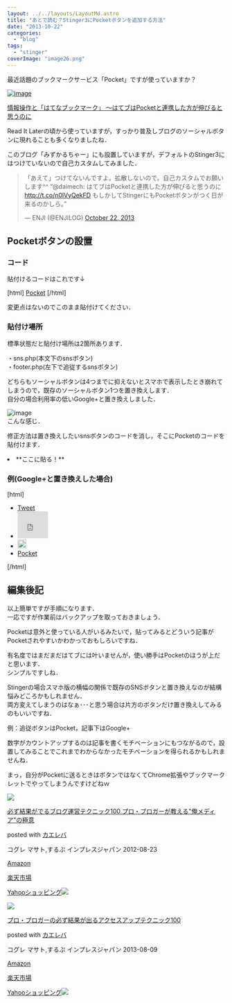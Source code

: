 ```yaml
---
layout: ../../layouts/LayoutMd.astro
title: "あとで読む？Stinger3にPocketボタンを追加する方法"
date: "2013-10-22"
categories: 
  - "blog"
tags: 
  - "stinger"
coverImage: "image26.png"
---
```


最近話題のブックマークサービス「Pocket」ですが使っていますか？

[![image](/archive/images/image26.png "image")](http://getpocket.com/)

[情報操作と「はてなブックマーク」 ～はてブはPocketと連携した方が伸びると思うのに](http://rentalhomepage.com/hateb/)

Read It Laterの頃から使っていますが，すっかり普及しブログのソーシャルボタンに現れることも多くなりましたね．

このブログ「みずかるちゃー」にも設置していますが，デフォルトのStinger3にはつけていないので自己カスタムしてみました．

<blockquote class="twitter-tweet"><p>「あえて」つけてないんですよ。拡散しないので。自己カスタムでお願いします^^ “@daimech: はてブはPocketと連携した方が伸びると思うのに <a href="http://t.co/n0lVyQekFD">http://t.co/n0lVyQekFD</a> もしかしてStingerにもPocketボタンがつく日が来るのかしら。”</p>— ENJI (@ENJILOG) <a href="https://twitter.com/ENJILOG/statuses/392486497498439680">October 22, 2013</a></blockquote>
<script src="//platform.twitter.com/widgets.js" async charset="utf-8"></script>

## Pocketボタンの設置

### コード

貼付けるコードはこれです↓

\[html\] <a href="https://getpocket.com/save" class="pocket-btn" data-lang="en" data-save-url="<?php get\_permalink(); ?>" data-pocket-count="vertical" data-pocket-align="left" >Pocket</a> <script type="text/javascript">!function(d,i){if(!d.getElementById(i)){var j=d.createElement("script");j.id=i;j.src="https://widgets.getpocket.com/v1/j/btn.js?v=1";var w=d.getElementById(i);d.body.appendChild(j);}}(document,"pocket-btn-js");</script> \[/html\]

変更点はないのでこのまま貼付けてください．

### 貼付け場所

標準状態だと貼付け場所は2箇所あります．

・sns.php(本文下のsnsボタン)  
・footer.php(左下で追従するsnsボタン)

どちらもソーシャルボタンは4つまでに抑えないとスマホで表示したとき崩れてしまうので，既存のソーシャルボタン1つを置き換えします．  
自分の場合利用率の低いGoogle+と置き換えしました．

![image](/archive/images/image27.png "image")  
こんな感じ．

修正方法は置き換えしたいsnsボタンのコードを消し，そこにPocketのコードを貼付けます．

<li>**ここに貼る！**</li>

### 例(Google+と置き換えした場合)

\[html\] <div class="sns"> <ul class="snsb clearfix"> <li> <a href="https://twitter.com/share" class="twitter-share-button" data-count="vertical" data-via="mizuka123" data-url="<?php the\_permalink(); ?>" data-text="<?php the\_title(); ?>">Tweet</a><script type="text/javascript" src="//platform.twitter.com/widgets.js"></script> </li> <li> <iframe src="http://www.facebook.com/plugins/like.php?href=<?php the\_permalink(); ?>&amp;layout=box\_count&amp;show\_faces=false&amp;width=50&amp;action=like&amp;colorscheme=light&amp;height=62" scrolling="no" frameborder="0" style="border:none; overflow:hidden; width:70px; height:62px;" allowTransparency="true"></iframe> </li> <li> <a href="http://b.hatena.ne.jp/entry/<?php the\_permalink(); ?>" class="hatena-bookmark-button" data-hatena-bookmark-title="<?php the\_title(); ?>｜<?php bloginfo('name'); ?>" data-hatena-bookmark-layout="vertical" title="このエントリーをはてなブックマークに追加"><img src="http://b.st-hatena.com/images/entry-button/button-only.gif" alt="このエントリーをはてなブックマークに追加" width="20" height="20" style="border: none;" /></a><script type="text/javascript" src="http://b.st-hatena.com/js/bookmark\_button.js" charset="utf-8" async="async"></script> </li> <li> <a href="https://getpocket.com/save" class="pocket-btn" data-lang="en" data-save-url="<?php get\_permalink(); ?>" data-pocket-count="vertical" data-pocket-align="left" >Pocket</a> <script type="text/javascript">!function(d,i){if(!d.getElementById(i)){var j=d.createElement("script");j.id=i;j.src="https://widgets.getpocket.com/v1/j/btn.js?v=1";var w=d.getElementById(i);d.body.appendChild(j);}}(document,"pocket-btn-js");</script> </li> </ul> </div> \[/html\]

## 編集後記

以上簡単ですが手順になります．  
一応ですが作業前はバックアップを取っておきましょう．

Pocketは意外と使っている人がいるみたいで，貼ってみるとどういう記事がPocketされやすいかわかっておもしろいですね．

有名度ではまだまだはてブには叶いませんが，使い勝手はPocketのほうが上だと思います．  
シンプルですしね．

Stingerの場合スマホ版の横幅の関係で既存のSNSボタンと置き換えなのが結構悩みどころかもしれません．  
両方変えてしまうのはなぁ･･･と思う場合は片方のボタンだけ置き換えしてみるのもいいですね．

例：追従ボタンはPocket，記事下はGoogle+

数字がカウントアップするのは記事を書くモチベーションにもつながるので，設置してみることでこれまでわからなかったモチベーションを得られるかもしれませんね．

まっ，自分がPocketに送るときはボタンではなくてChrome拡張やブックマークレットでやってしまうんですけどねｗ

[![](/archive/images/51R5X8BZm-L._SL160_.jpg)](https://www.amazon.co.jp/exec/obidos/ASIN/B009NQ7MGM/mizuka123-22/ref=nosim/)

[必ず結果がでるブログ運営テクニック100 プロ・ブロガーが教える"俺メディア"の極意](https://www.amazon.co.jp/exec/obidos/ASIN/B009NQ7MGM/mizuka123-22/ref=nosim/)

posted with [カエレバ](http://kaereba.com)

コグレ マサト,するぷ インプレスジャパン 2012-08-23

[Amazon](http://www.amazon.co.jp/gp/search?keywords=%8B%C9%88%D3%20%83u%83%8D%83O%89%5E%89c%83e%83N%83j%83b%83N100&__mk_ja_JP=%83J%83%5E%83J%83i&tag=mizuka123-22 "アマゾン")

[楽天市場](http://hb.afl.rakuten.co.jp/hgc/032b53ee.4b34c5ee.0f4a541e.f440145e/?pc=http%3A%2F%2Fsearch.rakuten.co.jp%2Fsearch%2Fmall%2F%25E6%25A5%25B5%25E6%2584%258F%2520%25E3%2583%2596%25E3%2583%25AD%25E3%2582%25B0%25E9%2581%258B%25E5%2596%25B6%25E3%2583%2586%25E3%2582%25AF%25E3%2583%258B%25E3%2583%2583%25E3%2582%25AF100%2F-%2Ff.1-p.1-s.1-sf.0-st.A-v.2%3Fx%3D0%26scid%3Daf_ich_link_urltxt%26m%3Dhttp%3A%2F%2Fm.rakuten.co.jp%2F "楽天市場")

[Yahooショッピング![](//ad.jp.ap.valuecommerce.com/servlet/gifbanner?sid=3066752&pid=881990642)](//ck.jp.ap.valuecommerce.com/servlet/referral?sid=3066752&pid=881990642&vc_url=http%3A%2F%2Fshopping.search.yahoo.co.jp%2Fsearch%3FuIv%3Don%26ei%3DUTF-8%26tab_ex%3Dcommerce%26slider%3D0%26va%3D%25E6%25A5%25B5%25E6%2584%258F%2520%25E3%2583%2596%25E3%2583%25AD%25E3%2582%25B0%25E9%2581%258B%25E5%2596%25B6%25E3%2583%2586%25E3%2582%25AF%25E3%2583%258B%25E3%2583%2583%25E3%2582%25AF100 "Yahooショッピング")

[![](/archive/images/51OmKlbWagL._SL160_.jpg)](https://www.amazon.co.jp/exec/obidos/ASIN/B00E9IYWJ4/mizuka123-22/ref=nosim/)

[プロ・ブロガーの必ず結果が出るアクセスアップテクニック100](https://www.amazon.co.jp/exec/obidos/ASIN/B00E9IYWJ4/mizuka123-22/ref=nosim/)

posted with [カエレバ](http://kaereba.com)

コグレ マサト,するぷ インプレスジャパン 2013-08-09

[Amazon](http://www.amazon.co.jp/gp/search?keywords=%83A%83N%83Z%83X%83A%83b%83v%83e%83N%83j%83b%83N100%20%83v%83%8D%81E%83u%83%8D%83K%81%5B&__mk_ja_JP=%83J%83%5E%83J%83i&tag=mizuka123-22 "アマゾン")

[楽天市場](http://hb.afl.rakuten.co.jp/hgc/032b53ee.4b34c5ee.0f4a541e.f440145e/?pc=http%3A%2F%2Fsearch.rakuten.co.jp%2Fsearch%2Fmall%2F%25E3%2582%25A2%25E3%2582%25AF%25E3%2582%25BB%25E3%2582%25B9%25E3%2582%25A2%25E3%2583%2583%25E3%2583%2597%25E3%2583%2586%25E3%2582%25AF%25E3%2583%258B%25E3%2583%2583%25E3%2582%25AF100%2520%25E3%2583%2597%25E3%2583%25AD%25E3%2583%25BB%25E3%2583%2596%25E3%2583%25AD%25E3%2582%25AC%25E3%2583%25BC%2F-%2Ff.1-p.1-s.1-sf.0-st.A-v.2%3Fx%3D0%26scid%3Daf_ich_link_urltxt%26m%3Dhttp%3A%2F%2Fm.rakuten.co.jp%2F "楽天市場")

[Yahooショッピング![](//ad.jp.ap.valuecommerce.com/servlet/gifbanner?sid=3066752&pid=881990642)](//ck.jp.ap.valuecommerce.com/servlet/referral?sid=3066752&pid=881990642&vc_url=http%3A%2F%2Fshopping.search.yahoo.co.jp%2Fsearch%3FuIv%3Don%26ei%3DUTF-8%26tab_ex%3Dcommerce%26slider%3D0%26va%3D%25E3%2582%25A2%25E3%2582%25AF%25E3%2582%25BB%25E3%2582%25B9%25E3%2582%25A2%25E3%2583%2583%25E3%2583%2597%25E3%2583%2586%25E3%2582%25AF%25E3%2583%258B%25E3%2583%2583%25E3%2582%25AF100%2520%25E3%2583%2597%25E3%2583%25AD%25E3%2583%25BB%25E3%2583%2596%25E3%2583%25AD%25E3%2582%25AC%25E3%2583%25BC "Yahooショッピング")
